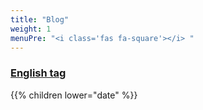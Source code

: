 ```yaml
---
title: "Blog"
weight: 1
menuPre: "<i class='fas fa-square'></i> "
---
```


### [English tag](/tags/english/)

{{% children lower="date" %}}
